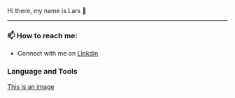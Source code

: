 Hi there, my name is Lars 👋

<!-- <hr> -->

***

<h3> 📫 How to reach me: </h3> 

* Connect with me on [Linkdin](https://www.linkedin.com/in/lars-roberbuell)

<h3> Language and Tools </h3>

<!-- ![This is an image](https://upload.wikimedia.org/wikipedia/commons/thumb/c/c3/Python-logo-notext.svg/640px-Python-logo-notext.svg.png) -->

[This is an image](https://www.python.org/)

